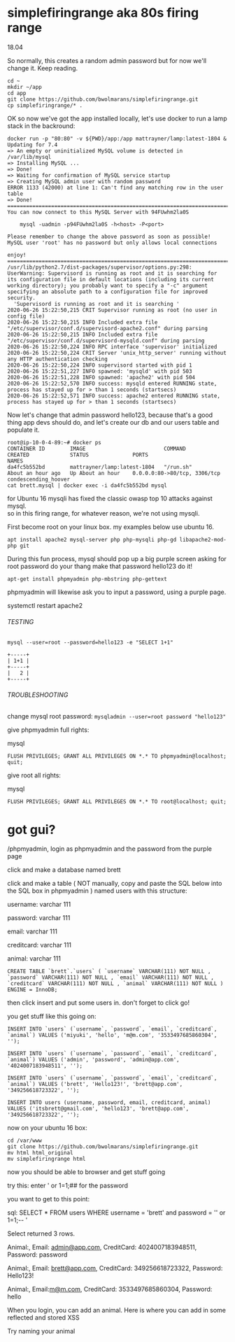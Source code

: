 # simplefiringrange aka 80s firing range

18.04

So normally, this creates a random admin password but for now we'll change it.
Keep reading.

```
cd ~
mkdir ~/app
cd app
git clone https://github.com/bwolmarans/simplefiringrange.git
cp simplefiringrange/* .
```
OK so now we've got the app installed locally, let's use docker to run a lamp stack in the backround:
```
docker run -p "80:80" -v ${PWD}/app:/app mattrayner/lamp:latest-1804 &
Updating for 7.4
=> An empty or uninitialized MySQL volume is detected in /var/lib/mysql
=> Installing MySQL ...
=> Done!
=> Waiting for confirmation of MySQL service startup
=> Creating MySQL admin user with random password
ERROR 1133 (42000) at line 1: Can't find any matching row in the user table
=> Done!
========================================================================
You can now connect to this MySQL Server with 94FUwhm2la0S

    mysql -uadmin -p94FUwhm2la0S -h<host> -P<port>

Please remember to change the above password as soon as possible!
MySQL user 'root' has no password but only allows local connections

enjoy!
========================================================================
/usr/lib/python2.7/dist-packages/supervisor/options.py:298: UserWarning: Supervisord is running as root and it is searching for its configuration file in default locations (including its current working directory); you probably want to specify a "-c" argument specifying an absolute path to a configuration file for improved security.
  'Supervisord is running as root and it is searching '
2020-06-26 15:22:50,215 CRIT Supervisor running as root (no user in config file)
2020-06-26 15:22:50,215 INFO Included extra file "/etc/supervisor/conf.d/supervisord-apache2.conf" during parsing
2020-06-26 15:22:50,215 INFO Included extra file "/etc/supervisor/conf.d/supervisord-mysqld.conf" during parsing
2020-06-26 15:22:50,224 INFO RPC interface 'supervisor' initialized
2020-06-26 15:22:50,224 CRIT Server 'unix_http_server' running without any HTTP authentication checking
2020-06-26 15:22:50,224 INFO supervisord started with pid 1
2020-06-26 15:22:51,227 INFO spawned: 'mysqld' with pid 503
2020-06-26 15:22:51,228 INFO spawned: 'apache2' with pid 504
2020-06-26 15:22:52,570 INFO success: mysqld entered RUNNING state, process has stayed up for > than 1 seconds (startsecs)
2020-06-26 15:22:52,571 INFO success: apache2 entered RUNNING state, process has stayed up for > than 1 seconds (startsecs)
```

Now let's change that admin password hello123, because that's a good thing app devs should do, and let's create our db and our users table and populate it.

```
root@ip-10-0-4-89:~# docker ps
CONTAINER ID        IMAGE                         COMMAND             CREATED             STATUS              PORTS                          NAMES
da4fc5b552bd        mattrayner/lamp:latest-1804   "/run.sh"           About an hour ago   Up About an hour    0.0.0.0:80->80/tcp, 3306/tcp   condescending_hoover
cat brett.mysql | docker exec -i da4fc5b552bd mysql
```

for Ubuntu 16
mysqli has fixed the classic owasp top 10 attacks against mysql.  
so in this firing range, for whatever reason, we're not using mysqli.

First become root on your linux box.
my examples below use ubuntu 16.

`apt install apache2 mysql-server php php-mysqli php-gd libapache2-mod-php git`

During this fun process, mysql should pop up a big purple screen asking for root password do your thang make that password hello123 do it!  

`apt-get install phpmyadmin php-mbstring php-gettext`

phpmyadmin will likewise ask you to input a password, using a purple page.


systemctl restart apache2

  
###### TESTING
```
mysql --user=root --password=hello123 -e "SELECT 1+1"

+-----+
| 1+1 |
+-----+
|   2 |
+-----+
```
###### TROUBLESHOOTING

change mysql root password: `mysqladmin --user=root password "hello123"`

give phpmyadmin full rights: 

mysql

`FLUSH PRIVILEGES; GRANT ALL PRIVILEGES ON *.* TO phpmyadmin@localhost; quit;`

give root all rights:

mysql

`FLUSH PRIVILEGES; GRANT ALL PRIVILEGES ON *.* TO root@localhost; quit;`
  
# got gui? 

<site>/phpmyadmin, login as phpmyadmin and the password from the purple page

click and make a database named brett

click and make a table ( NOT manually, copy and paste the SQL below into the SQL box in phpmyadmin ) named users with this structure:

username: varchar 111

password: varchar  111

email: varchar  111

creditcard: varchar  111

animal: varchar 111

```
CREATE TABLE `brett`.`users` ( `username` VARCHAR(111) NOT NULL , `password` VARCHAR(111) NOT NULL , `email` VARCHAR(111) NOT NULL , `creditcard` VARCHAR(111) NOT NULL , `animal` VARCHAR(111) NOT NULL ) ENGINE = InnoDB;
```

then click insert and put some users in. don't forget to click go!

you get stuff like this going on:
```
INSERT INTO `users` (`username`, `password`, `email`, `creditcard`, `animal`) VALUES ('miyuki', 'hello', 'm@m.com', '3533497685860304', '');

INSERT INTO `users` (`username`, `password`, `email`, `creditcard`, `animal`) VALUES ('admin', 'password', 'admin@app.com', '4024007183948511', '');

INSERT INTO `users` (`username`, `password`, `email`, `creditcard`, `animal`) VALUES ('brett', 'Hello123!', 'brett@app.com', '349256618723322', '');

INSERT INTO users (username, password, email, creditcard, animal) VALUES ('itsbrett@gmail.com', 'hello123', 'brett@app.com', '349256618723322', '');
```

now on your ubuntu 16 box:
```
cd /var/www
git clone https://github.com/bwolmarans/simplefiringrange.git
mv html html_original
mv simplefiringrange html
```

now you should be able to browser and get stuff going

try this: enter ' or 1=1;## for the password

you want to get to this point:

sql: SELECT * FROM users WHERE username = 'brett' and password = '' or 1=1;-- '

Select returned 3 rows.

Animal:, Email: admin@app.com, CreditCard: 4024007183948511, Password: password

Animal:, Email: brett@app.com, CreditCard: 349256618723322, Password: Hello123! 

Animal:, Email:m@m.com, CreditCard: 3533497685860304, Password: hello 

When you login, you can add an animal.  Here is where you can add in some reflected and stored XSS

Try naming your animal <script>alert('hacked!');</script>






